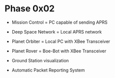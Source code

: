 Phase 0x02
==

- Mission Control 	 = 	PC capable of sending APRS
- Deep Space Network = 	Local APRS network
- Planet Orbiter	 = 	Local PC with XBee Transceiver
- Planet Rover 		 =	Boe-Bot with XBee Transceiver

- Ground Station visualization
- Automatic Packet Reporting System
